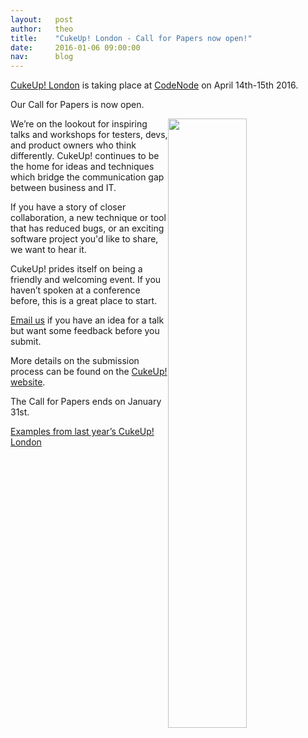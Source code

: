 ```yaml
---
layout:   post
author:   theo
title:    "CukeUp! London - Call for Papers now open!"
date:     2016-01-06 09:00:00
nav:      blog
---
```


[CukeUp! London](https://skillsmatter.com/conferences/7606-cukeup-2016) is taking place at [CodeNode](https://skillsmatter.com/conferences/7606-cukeup-2016) on April 14th-15th 2016.

Our Call for Papers is now open. 

<img src="https://cucumber.io/images/blog/cukeup-shot.jpg" style="float:right; width:50%">

We’re on the lookout for inspiring talks and workshops for testers, devs, and product owners who think differently. CukeUp! continues to be the home for ideas and techniques which bridge the communication gap between business and IT. 

If you have a story of closer collaboration, a new technique or tool that has reduced bugs, or an exciting software project you'd like to share, we want to hear it. 

CukeUp! prides itself on being a friendly and welcoming event. If you haven’t spoken at a conference before, this is a great place to start. 

[Email us](mailto:cukeup-london@cucumber.io) if you have an idea for a talk but want some feedback before you submit. 

More details on the submission process can be found on the [CukeUp! website](https://skillsmatter.com/conferences/7606-cukeup-2016#get_involved). 

The Call for Papers ends on January 31st. 

[Examples from last year’s CukeUp! London](https://skillsmatter.com/conferences/6332-cukeup-2015#program)
